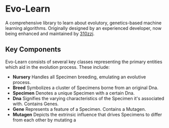 # Evo-Learn
A comprehensive library to learn about evolutory, genetics-based machine learning algorithms. Originally designed by an experienced developer, now being enhanced and maintained by [310zzj](https://github.com/310zzj).

## Key Components
Evo-Learn consists of several key classes representing the primary entities which aid in the evolution process. These include:
- **Nursery** Handles all Specimen breeding, emulating an evolutive process.
- **Breed** Symbolizes a cluster of Specimens borne from an original Dna.
- **Specimen** Denotes a unique Specimen with a certain Dna.
- **Dna** Signifies the varying characteristics of the Specimen it's associated with. Contains Genes.
- **Gene** Represents a feature of a Specimen. Contains a Mutagen.
- **Mutagen** Depicts the extrinsic influence that drives Specimens to differ from each other by mutating a